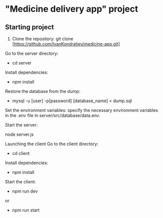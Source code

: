 # "Medicine delivery app" project
## Starting project

1. Clone the repository:
    git clone [https://github.com/IvanKondratiev/medicine-app.git]

Go to the server directory:
-  cd server
  
Install dependencies:
-  npm install
  
Restore the database from the dump:
-  mysql -u [user] -p[password] [database_name] < dump.sql

Set the environment variables:
specify the necessary environment variables in the .env file in server/src/database/data.env.

Start the server:

node server.js

Launching the client
Go to the client directory:
-  cd client

Install dependencies:
-  npm install
  
Start the client:
-  npm run dev
  
or

-  npm run start
